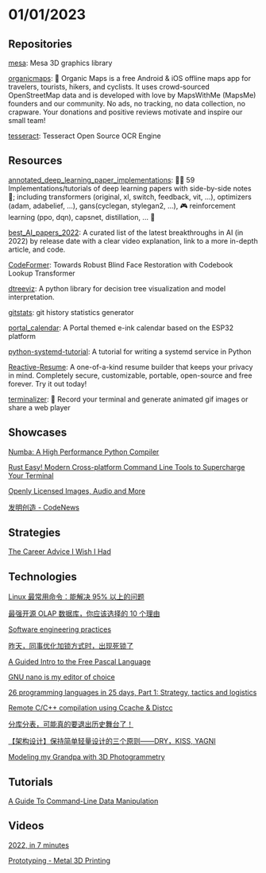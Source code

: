 # 01/01/2023

## Repositories
[mesa](https://gitlab.freedesktop.org/mesa/mesa/): Mesa 3D graphics library

[organicmaps](https://github.com/organicmaps/organicmaps): 🍃 Organic Maps is a free Android & iOS offline maps app for travelers, tourists, hikers, and cyclists. It uses crowd-sourced OpenStreetMap data and is developed with love by MapsWithMe (MapsMe) founders and our community. No ads, no tracking, no data collection, no crapware. Your donations and positive reviews motivate and inspire our small team!

[tesseract](https://github.com/tesseract-ocr/tesseract): Tesseract Open Source OCR Engine

## Resources
[annotated_deep_learning_paper_implementations](https://github.com/labmlai/annotated_deep_learning_paper_implementations): 🧑‍🏫 59 Implementations/tutorials of deep learning papers with side-by-side notes 📝; including transformers (original, xl, switch, feedback, vit, ...), optimizers (adam, adabelief, ...), gans(cyclegan, stylegan2, ...), 🎮 reinforcement learning (ppo, dqn), capsnet, distillation, ... 🧠

[best_AI_papers_2022](https://github.com/louisfb01/best_AI_papers_2022): A curated list of the latest breakthroughs in AI (in 2022) by release date with a clear video explanation, link to a more in-depth article, and code.

[CodeFormer](https://github.com/sczhou/CodeFormer): Towards Robust Blind Face Restoration with Codebook Lookup Transformer

[dtreeviz](https://github.com/parrt/dtreeviz): A python library for decision tree visualization and model interpretation.

[gitstats](https://github.com/hoxu/gitstats): git history statistics generator

[portal_calendar](https://github.com/wuspy/portal_calendar): A Portal themed e-ink calendar based on the ESP32 platform

[python-systemd-tutorial](https://github.com/torfsen/python-systemd-tutorial): A tutorial for writing a systemd service in Python

[Reactive-Resume](https://github.com/AmruthPillai/Reactive-Resume): A one-of-a-kind resume builder that keeps your privacy in mind. Completely secure, customizable, portable, open-source and free forever. Try it out today!

[terminalizer](https://github.com/faressoft/terminalizer): 🦄 Record your terminal and generate animated gif images or share a web player

## Showcases
[Numba: A High Performance Python Compiler](https://numba.pydata.org/)

[Rust Easy! Modern Cross-platform Command Line Tools to Supercharge Your Terminal](https://deepu.tech/rust-terminal-tools-linux-mac-windows-fish-zsh/)

[Openly Licensed Images, Audio and More](https://wordpress.org/openverse/)

[发明创造 - CodeNews](https://codenews.cc/)

## Strategies
[The Career Advice I Wish I Had](https://welearncode.com/career-advice/)

## Technologies
[Linux 最常用命令：能解决 95% 以上的问题](https://mp.weixin.qq.com/s/hb_sdbK7Dppye5N64vYvLw)

[最强开源 OLAP 数据库，你应该选择的 10 个理由](https://blog.bcmeng.com/post/starrocks-10.html)

[Software engineering practices](https://simonwillison.net/2022/Oct/1/software-engineering-practices/)

[昨天，同事优化加锁方式时，出现死锁了](https://my.oschina.net/u/4526289/blog/5611437)

[A Guided Intro to the Free Pascal Language](https://www.getlazarus.org/guides/intro/)

[GNU nano is my editor of choice](https://ariadne.space/2021/08/13/gnu-nano-is-my-editor-of-choice/)

[26 programming languages in 25 days, Part 1: Strategy, tactics and logistics](https://matt.might.net/articles/26-languages-part1/)

[Remote C/C++ compilation using Ccache & Distcc](https://blog.zaleos.net/giving-ccache-distcc-a-spin/)

[分库分表，可能真的要退出历史舞台了！](https://juejin.cn/post/7182036974708981797)

[【架构设计】保持简单轻量设计的三个原则——DRY，KISS, YAGNI](https://juejin.cn/post/7182571937485291580)

[Modeling my Grandpa with 3D Photogrammetry](https://www.jeffgeerling.com/blog/2021/modeling-my-grandpa-3d-photogrammetry)

## Tutorials
[A Guide To Command-Line Data Manipulation](https://www.smashingmagazine.com/2022/12/guide-command-line-data-manipulation-cli-miller/)

## Videos
[2022, in 7 minutes](https://www.youtube.com/watch?v=PLDFgKzWy3o)

[Prototyping - Metal 3D Printing](https://www.youtube.com/watch?v=nyYcomX7Lus)
